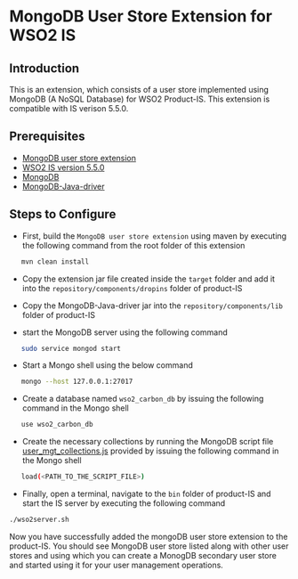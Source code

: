 # MongoDB User Store Extension for WSO2 IS

## Introduction
This is an extension, which consists of a user store implemented using MongoDB (A NoSQL Database) for WSO2 Product-IS. This extension is compatible with IS verison 5.5.0. 

## Prerequisites
- [MongoDB user store extension](https://github.com/pranavan15/mongodb-user-store-wso2-is/archive/master.zip)
- [WSO2 IS version 5.5.0](https://wso2.com/identity-and-access-management/install)
- [MongoDB](https://www.mongodb.com/download-center?jmp=nav#community)
- [MongoDB-Java-driver](https://oss.sonatype.org/content/repositories/releases/org/mongodb/mongo-java-driver/3.7.0/mongo-java-driver-3.7.0.jar)

## Steps to Configure
- First, build the `MongoDB user store extension` using maven by executing the following command from the root folder of this extension
```bash
   mvn clean install    
```

- Copy the extension jar file created inside the `target` folder and add it into the `repository/components/dropins` folder of product-IS 

- Copy the MongoDB-Java-driver jar into the `repository/components/lib` folder of product-IS

- start the MongoDB server using the following command
```bash
   sudo service mongod start  
```

- Start a Mongo shell using the below command
```bash
   mongo --host 127.0.0.1:27017
```

- Create a database named `wso2_carbon_db` by issuing the following command in the Mongo shell
```bash
   use wso2_carbon_db
```

- Create the necessary collections by running the MongoDB script file [user_mgt_collections.js](/dbscripts/user_mgt_collections.js) provided by issuing the following command in the Mongo shell
```bash
   load(<PATH_TO_THE_SCRIPT_FILE>)
```

- Finally, open a terminal, navigate to the `bin` folder of product-IS and start the IS server by executing the following command
```bash
./wso2server.sh
```

Now you have successfully added the mongoDB user store extension to the product-IS. You should see MongoDB user store listed along with other user stores and using which you can create a MonogDB secondary user store and started using it for your user management operations. 

